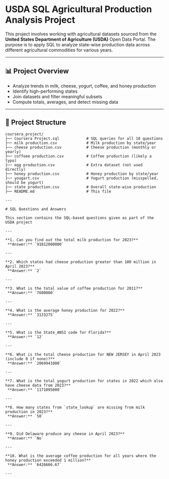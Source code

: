 # USDA SQL Agricultural Production Analysis Project

This project involves working with agricultural datasets sourced from the **United States Department of Agriculture (USDA)** Open Data Portal.
The purpose is to apply SQL to analyze state-wise production data across different agricultural commodities for various years.

---

## 📊 Project Overview

- Analyze trends in milk, cheese, yogurt, coffee, and honey production
- Identify high-performing states
- Join datasets and filter meaningful subsets
- Compute totals, averages, and detect missing data

---

## 📁 Project Structure

```text
coursera_project/
├── Coursera Project.sql            # SQL queries for all 10 questions
├── milk production.csv             # Milk production by state/year
├── cheese production.csv           # Cheese production (monthly or yearly)
├── coffoee production.csv          # Coffee production (likely a typo)
├── egg production.csv              # Extra dataset (not used directly)
├── honey production.csv            # Honey production by state/year
├── yougart.csv                     # Yogurt production (misspelled, should be yogurt)
├── state production.csv            # Overall state-wise production
├── README.md                       # This file

---

# SQL Questions and Answers

This section contains the SQL-based questions given as part of the USDA project

---

**1. Can you find out the total milk production for 2023?**  
 **Answer:** `91812000000`

---

**2. Which states had cheese production greater than 100 million in April 2023?**  
 **Answer:** `2`

---

**3. What is the total value of coffee production for 2011?**  
 **Answer:** `7600000`

---

**4. What is the average honey production for 2022?**  
 **Answer:** `3133275`

---

**5. What is the State_ANSI code for Florida?**  
 **Answer:** `12`

---

**6. What is the total cheese production for NEW JERSEY in April 2023 (include 0 if none)?**  
 **Answer:** `2069941000`

---

**7. What is the total yogurt production for states in 2022 which also have cheese data from 2023?**  
 **Answer:** `1171095000`

---

**8. How many states from `state_lookup` are missing from milk production in 2023?**  
 **Answer:** `50`

---

**9. Did Delaware produce any cheese in April 2023?**  
 **Answer:** `No`

---

**10. What is the average coffee production for all years where the honey production exceeded 1 million?**  
 **Answer:** `6426666.67`

---

